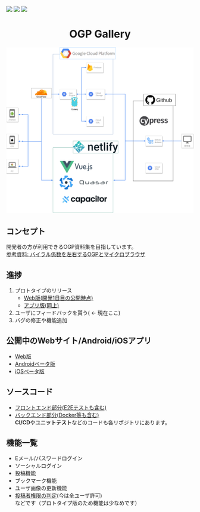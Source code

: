 ![](https://github.com/go-u/ogp-front/workflows/Test/badge.svg)
![](https://github.com/go-u/ogp-front/workflows/Staging/badge.svg)
![](https://github.com/go-u/ogp-front/workflows/Production/badge.svg) 

<h1 align="center">OGP Gallery</h1>
<p align="center"><img src="./docs/systems.png" alt="Systems"></p>

## コンセプト
開発者の方が利用できるOGP資料集を目指しています。  
[参考資料: バイラル係数を左右するOGPとマイクロブラウザ](https://gigazine.net/news/20191219-microbrowsers-are-everywhere/)

## 進捗
1. プロトタイプのリリース  
    - [Web版(開発1日目の公開時点)](https://youtu.be/-VZmPOavE8M)   
    - [アプリ版(同上)](https://youtu.be/NcmQW6U2gVA) 
1. ユーザにフィードバックを貰う( ← 現在ここ)
1. バグの修正や機能追加

## 公開中のWebサイト/Android/iOSアプリ
- [Web版](https://ogp-gal.com/)
- [Androidベータ版](https://play.google.com/store/apps/details?id=ogp.gal)
- [iOSベータ版](https://testflight.apple.com/join/nGV3D8ab)

## ソースコード
- [フロントエンド部分(E2Eテストも含む)](https://github.com/go-u/ogp-front)
- [バックエンド部分(Docker等も含む)](https://github.com/go-u/ogp-back)  
**CI/CD**や**ユニットテスト**などのコードも各リポジトリにあります。

## 機能一覧
- Eメール/パスワードログイン
- ソーシャルログイン
- 投稿機能
- ブックマーク機能
- ユーザ画像の更新機能
- [投稿者権限の判定](https://github.com/go-u/ogp-back/blob/master/server/db/schema/user/user.sql)(今は全ユーザ許可)  
などです（プロトタイプ版のため機能は少なめです）  
